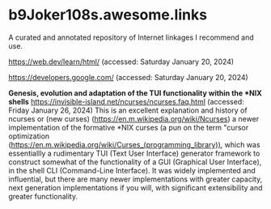 # b9Joker108s.awesome.links
A curated and annotated repository of Internet linkages I recommend and use.

https://web.dev/learn/html/ (accessed: Saturday January 20, 2024)

https://developers.google.com/ (accessed: Saturday January 20, 2024)


**Genesis, evolution and adaptation of the TUI functionality within the \*NIX shells**
https://invisible-island.net/ncurses/ncurses.faq.html (accessed: Friday January 26, 2024) 
This is an excellent explanation and history of ncurses or (new curses) (https://en.m.wikipedia.org/wiki/Ncurses) a newer implementation of the formative *NIX curses (a pun on the term "cursor optimization (https://en.m.wikipedia.org/wiki/Curses_(programming_library)), which was essentiallly a rudimentary TUI (Text User Interface) generator framework to construct somewhat of the functionality of a GUI (Graphical User Interface), in the shell CLI (Command-Line Interface). It was widely implemented and influential, but there are many newer implementations with greater capacity, next generation implementations if you will, with significant extensibility and greater functionality. 

